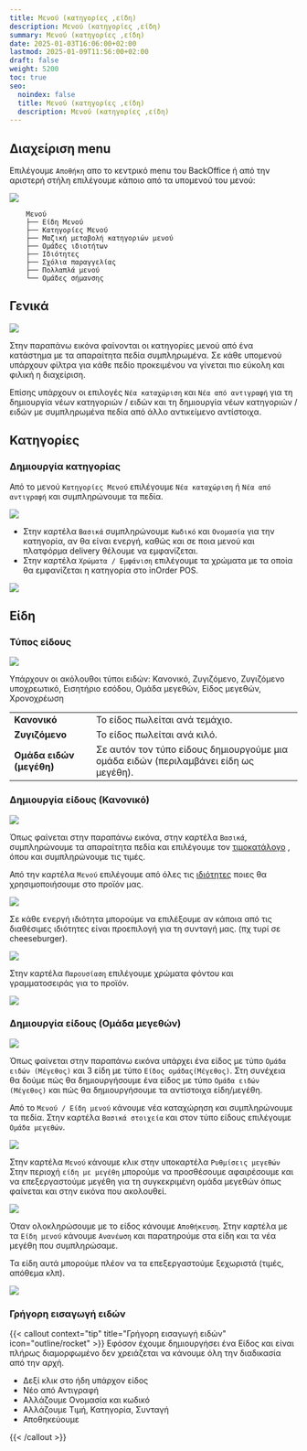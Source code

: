 ```yaml
---
title: Μενού (κατηγορίες ,είδη)
description: Μενού (κατηγορίες ,είδη)
summary: Μενού (κατηγορίες ,είδη)
date: 2025-01-03T16:06:00+02:00
lastmod: 2025-01-09T11:56:00+02:00
draft: false
weight: 5200
toc: true
seo:
  noindex: false
  title: Μενού (κατηγορίες ,είδη)
  description: Μενού (κατηγορίες ,είδη)
---
```


## Διαχείριση menu

Επιλέγουμε `Αποθήκη` απο το κεντρικό menu του BackOffice ή από την αριστερή στήλη επιλέγουμε κάποιο από τα υπομενού του μενού:

![](/images/pos-menu-001.jpg)

```
	Μενού
	├── Είδη Μενού
	├── Κατηγορίες Μενού
	├── Μαζική μεταβολή κατηγοριών μενού
	├── Ομάδες ιδιοτήτων
	├── Ιδιότητες
	├── Σχόλια παραγγελίας
	├── Πολλαπλά μενού
	└── Ομάδες σήμανσης
```

## Γενικά

![](/images/pos-menu-categories-003.jpg)

Στην παραπάνω εικόνα φαίνονται οι κατηγορίες μενού από ένα κατάστημα με τα απαραίτητα πεδία συμπληρωμένα. Σε κάθε υπομενού υπάρχουν φίλτρα για κάθε πεδίο προκειμένου να γίνεται πιο εύκολη και φιλική η διαχείριση.

Επίσης υπάρχουν οι επιλογές `Νέα καταχώριση` και `Νέα από αντιγραφή` για τη δημιουργία νέων κατηγοριών / ειδών και τη δημιουργία νέων κατηγοριών / ειδών με συμπληρωμένα πεδία από άλλο αντικείμενο αντίστοιχα.

## Κατηγορίες

### Δημιουργία κατηγορίας

Από το μενού `Κατηγορίες Μενού` επιλέγουμε `Νέα καταχώριση` ή `Νέα από αντιγραφή` και συμπληρώνουμε τα πεδία.

![](/images/pos-new-category-001.jpg)

- Στην καρτέλα `Βασικά` συμπληρώνουμε `Κωδικό` και `Ονομασία` για την κατηγορία, αν θα είναι ενεργή, καθώς και σε ποια μενού και πλατφόρμα delivery θέλουμε να εμφανίζεται.
- Στην καρτέλα `Χρώματα / Εμφάνιση` επιλέγουμε τα χρώματα με τα οποία θα εμφανίζεται η κατηγορία στο inOrder POS.

![](/images/pos-new-category-002.jpg)

## Είδη

### Τύπος είδους

![](/images/pos-menu-types.jpg)

Υπάρχουν οι ακόλουθοι τύποι ειδών:
Κανονικό, Ζυγιζόμενο, Ζυγιζόμενο υποχρεωτικό, Εισητήριο εσόδου, Ομάδα μεγεθών, Είδος μεγεθών, Χρονοχρέωση

|                          |                                                                                      |
| ------------------------ | ------------------------------------------------------------------------------------ |
| **Κανονικό**             | Το είδος πωλείται ανά τεμάχιο.                                                       |
| **Ζυγιζόμενο**           | Το είδος πωλείται ανά κιλό.                                                          |
| **Ομάδα ειδών (μεγέθη)** | Σε αυτόν τον τύπο είδους δημιουργούμε μια ομάδα ειδών (περιλαμβάνει είδη ως μεγέθη). |

### Δημιουργία είδους (Κανονικό)

![](/images/pos-items-001.jpg)

Όπως φαίνεται στην παραπάνω εικόνα, στην καρτέλα `Βασικά`, συμπληρώνουμε τα απαραίτητα πεδία και επιλέγουμε τον [τιμοκατάλογο](https://wiki.inorder.gr/inorder/docs/backoffice/%CF%84%CE%B9%CE%BC%CE%BF%CE%BA%CE%B1%CF%84%CE%AC%CE%BB%CE%BF%CE%B3%CE%BF%CE%B9/) , όπου και συμπληρώνουμε τις τιμές.

Από την καρτέλα `Μενού` επιλέγουμε από όλες τις [ιδιότητες](https://wiki.inorder.gr/inorder/docs/backoffice/%CE%BC%CE%B5%CE%BD%CE%BF%CF%8D-%CE%BF%CE%BC%CE%AC%CE%B4%CE%B5%CF%82-%CE%B9%CE%B4%CE%B9%CE%BF%CF%84%CE%AE%CF%84%CF%89%CE%BD-/-%CE%B9%CE%B4%CE%B9%CF%8C%CF%84%CE%B7%CF%84%CE%B5%CF%82/) ποιες θα χρησιμοποιήσουμε στο προϊόν μας.

![](/images/pos-items-002.jpg)

Σε κάθε ενεργή ιδιότητα μπορούμε να επιλέξουμε αν κάποια από τις διαθέσιμες ιδιότητες είναι προεπιλογή για τη συνταγή μας. (πχ τυρί σε cheeseburger).

![](/images/pos-item-01.gif)

Στην καρτέλα `Παρουσίαση` επιλέγουμε χρώματα φόντου και γραμματοσειράς για το προϊόν.

![](/images/pos-item-menu-colors.jpg)

### Δημιουργία είδους (Ομάδα μεγεθών)

![](/images/pos-menu-group-items-01.jpg)

Όπως φαίνεται στην παραπάνω εικόνα υπάρχει ένα είδος με τύπο `Ομάδα ειδών (Μέγεθος)` και 3 είδη με τύπο `Είδος ομάδας(Μέγεθος)`. Στη συνέχεια θα δούμε πώς θα δημιουργήσουμε ένα είδος με τύπο `Ομάδα ειδών (Μέγεθος)` και πώς θα δημιουργήσουμε τα αντίστοιχα είδη/μεγέθη.

Από το `Μενού / Είδη μενού` κάνουμε νέα καταχώρηση και συμπληρώνουμε τα πεδία. Στην καρτέλα `Βασικά στοιχεία` και στον τύπο είδους επιλέγουμε `Ομάδα μεγεθών`.

![](/images/pos-menu-group-items-02.jpg)

Στην καρτέλα `Μενού` κάνουμε κλικ στην υποκαρτέλα `Ρυθμίσεις μεγεθών` Στην περιοχή `είδη με μεγέθη` μπορούμε να προσθέσουμε αφαιρέσουμε και να επεξεργαστούμε μεγέθη για τη συγκεκριμένη ομάδα μεγεθών όπως φαίνεται και στην εικόνα που ακολουθεί.

![](/images/pos-menu-group-items-03.jpg)

Όταν ολοκληρώσουμε με το είδος κάνουμε `Αποθήκευση`. Στην καρτέλα με τα `Είδη μενού` κάνουμε `Ανανέωση` και παρατηρούμε στα είδη και τα νέα μεγέθη που συμπληρώσαμε.

Τα είδη αυτά μπορούμε πλέον να τα επεξεργαστούμε ξεχωριστά (τιμές, απόθεμα κλπ).

![](/images/pos-menu-group-items-01.jpg)

### Γρήγορη εισαγωγή ειδών

{{< callout context="tip" title="Γρήγορη εισαγωγή ειδών" icon="outline/rocket" >}}
Εφόσον έχουμε δημιουργήσει ένα Είδος και είναι πλήρως διαμορφωμένο δεν χρειάζεται να κάνουμε όλη την διαδικασία από την αρχή.

- Δεξί κλικ στο ήδη υπάρχον είδος
- Νέο από Αντιγραφή
- Αλλάζουμε Ονομασία και κωδικό
- Αλλάζουμε Τιμή, Κατηγορία, Συνταγή
- Αποθηκεύουμε

{{< /callout >}}
